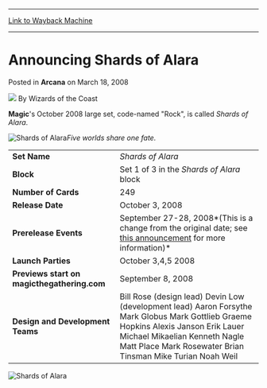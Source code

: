 
---
[Link to Wayback Machine](https://web.archive.org/web/20210502032012/https://magic.wizards.com/en/articles/archive/arcana/announcing-shards-alara-2008-03-18)

[_metadata_:author]:- "Wizards of the Coast"
[_metadata_:description]:- "Magic's October 2008 large set, code-named `Rock`, is called Shards of Alara."
[_metadata_:generator]:- "Drupal 7 (http://drupal.org)"
[_metadata_:node]:- "603406"
[_metadata_:publish_date]:- "2008-03-18"
[_metadata_:source]:- "div-main-content"
[_metadata_:title]:- "Announcing Shards of Alara"
[_metadata_:wayback_capture_timestamp]:- "2021-05-02 03:20:12"
[_metadata_:wayback_raw_url]:- "https://web.archive.org/web/20210502032012id_/https://magic.wizards.com/en/articles/archive/arcana/announcing-shards-alara-2008-03-18"
[_metadata_:wayback_url]:- "https://magic.wizards.com/en/articles/archive/arcana/announcing-shards-alara-2008-03-18"
---


Announcing Shards of Alara
==========================



 Posted in **Arcana**
 on March 18, 2008 






![](https://media.magic.wizards.com/styles/auth_small/public/images/person/wizards_author.jpg)
By Wizards of the Coast











**Magic**'s October 2008 large set, code-named "Rock", is called *Shards of Alara*. 

![Shards of Alara](https://media.magic.wizards.com/image_legacy_migration/magic/images/mtgcom/arcana1000/1549_ALA_logo_640.jpg)*Five worlds share one fate.*

  


|  |  |
| --- | --- |
| **Set Name** | *Shards of Alara* |
| **Block** | Set 1 of 3 in the *Shards of Alara* block |
| **Number of Cards** | 249 |
| **Release Date** | October 3, 2008 |
| **Prerelease Events** | September 27-28, 2008*(This is a change from the original date; see [this announcement](http://archive.wizards.com/Magic/Magazine/Article.aspx?x=mtgcom/daily/20080618) for more information)* |
| **Launch Parties** | October 3,4,5 2008 |
| **Previews start on magicthegathering.com** | September 8, 2008 |
| **Design and Development Teams** | Bill Rose (design lead) Devin Low (development lead) Aaron Forsythe Mark Globus Mark Gottlieb Graeme Hopkins Alexis Janson Erik Lauer Michael Mikaelian Kenneth Nagle Matt Place Mark Rosewater Brian Tinsman Mike Turian Noah Weil  |

  
![Shards of Alara](https://media.magic.wizards.com/image_legacy_migration/magic/images/mtgcom/arcana1000/1549_ALA_ExpSymC.jpg)





